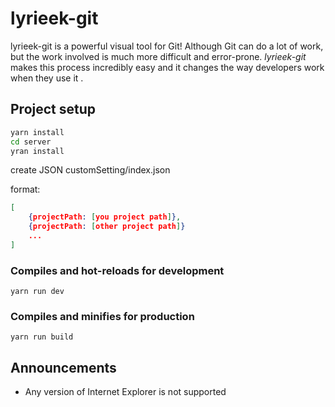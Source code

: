 # lyrieek-git

lyrieek-git is a powerful visual tool for Git! Although Git can do a lot of work, but the work involved is much more difficult and error-prone. *lyrieek-git* makes this process incredibly easy and it changes the way developers work when they use it .

## Project setup
``` bash
yarn install
cd server
yran install
```

create JSON customSetting/index.json

format:
``` json
[
    {projectPath: [you project path]},
    {projectPath: [other project path]}
    ...
]
```

### Compiles and hot-reloads for development
```
yarn run dev
```

### Compiles and minifies for production
```
yarn run build
```

## Announcements
- Any version of Internet Explorer is not supported
